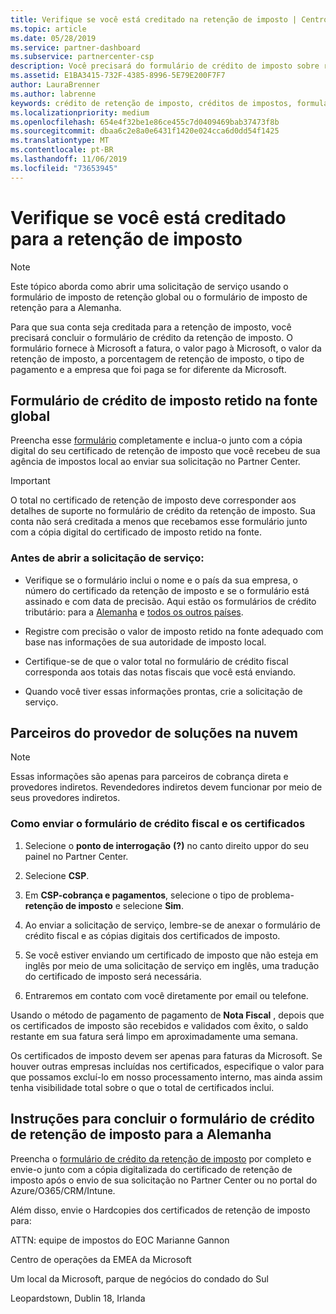 ```yaml
---
title: Verifique se você está creditado na retenção de imposto | Centro de parceiros
ms.topic: article
ms.date: 05/28/2019
ms.service: partner-dashboard
ms.subservice: partnercenter-csp
description: Você precisará do formulário de crédito de imposto sobre retenção e do certificado de retenção de imposto para abrir uma solicitação de serviço.
ms.assetid: E1BA3415-732F-4385-8996-5E79E200F7F7
author: LauraBrenner
ms.author: labrenne
keywords: crédito de retenção de imposto, créditos de impostos, formulário de crédito de imposto alemão, crédito de imposto de formulário
ms.localizationpriority: medium
ms.openlocfilehash: 654e4f32be1e86ce455c7d0409469bab37473f8b
ms.sourcegitcommit: dbaa6c2e8a0e6431f1420e024cca6d0dd54f1425
ms.translationtype: MT
ms.contentlocale: pt-BR
ms.lasthandoff: 11/06/2019
ms.locfileid: "73653945"
---
```

# <a name="make-sure-you-are-credited-for-withholding-tax"></a>Verifique se você está creditado para a retenção de imposto

>[!Note]
>Este tópico aborda como abrir uma solicitação de serviço usando o formulário de imposto de retenção global ou o formulário de imposto de retenção para a Alemanha.

Para que sua conta seja creditada para a retenção de imposto, você precisará concluir o formulário de crédito da retenção de imposto. O formulário fornece à Microsoft a fatura, o valor pago à Microsoft, o valor da retenção de imposto, a porcentagem de retenção de imposto, o tipo de pagamento e a empresa que foi paga se for diferente da Microsoft.  

## <a name="global-withholding-tax-credit-form"></a>Formulário de crédito de imposto retido na fonte global

Preencha esse [formulário](https://query.prod.cms.rt.microsoft.com/cms/api/am/binary/RE30311) completamente e inclua-o junto com a cópia digital do seu certificado de retenção de imposto que você recebeu de sua agência de impostos local ao enviar sua solicitação no Partner Center.
>[!IMPORTANT]
>O total no certificado de retenção de imposto deve corresponder aos detalhes de suporte no formulário de crédito da retenção de imposto. Sua conta não será creditada a menos que recebamos esse formulário junto com a cópia digital do certificado de imposto retido na fonte.

### <a name="before-opening-the-service-request"></a>Antes de abrir a solicitação de serviço:

- Verifique se o formulário inclui o nome e o país da sua empresa, o número do certificado da retenção de imposto e se o formulário está assinado e com data de precisão. Aqui estão os formulários de crédito tributário: para a [Alemanha](https://query.prod.cms.rt.microsoft.com/cms/api/am/binary/RE305Lo) e [todos os outros países](https://query.prod.cms.rt.microsoft.com/cms/api/am/binary/RE30311).

- Registre com precisão o valor de imposto retido na fonte adequado com base nas informações de sua autoridade de imposto local.

- Certifique-se de que o valor total no formulário de crédito fiscal corresponda aos totais das notas fiscais que você está enviando. 

- Quando você tiver essas informações prontas, crie a solicitação de serviço.

## <a name="cloud-solution-provider-partners"></a>Parceiros do provedor de soluções na nuvem

>[!Note]
>Essas informações são apenas para parceiros de cobrança direta e provedores indiretos. Revendedores indiretos devem funcionar por meio de seus provedores indiretos.

### <a name="how-to-submit-the-tax-credit-form-and-the-certificates"></a>Como enviar o formulário de crédito fiscal e os certificados

1. Selecione o **ponto de interrogação** **(?)** no canto direito uppor do seu painel no Partner Center.

2. Selecione **CSP**.

3. Em **CSP-cobrança e pagamentos**, selecione o tipo de problema- **retenção de imposto** e selecione **Sim**. 

4. Ao enviar a solicitação de serviço, lembre-se de anexar o formulário de crédito fiscal e as cópias digitais dos certificados de imposto.

5. Se você estiver enviando um certificado de imposto que não esteja em inglês por meio de uma solicitação de serviço em inglês, uma tradução do certificado de imposto será necessária.

6. Entraremos em contato com você diretamente por email ou telefone.

Usando o método de pagamento de pagamento de **Nota Fiscal** , depois que os certificados de imposto são recebidos e validados com êxito, o saldo restante em sua fatura será limpo em aproximadamente uma semana. 

Os certificados de imposto devem ser apenas para faturas da Microsoft. Se houver outras empresas incluídas nos certificados, especifique o valor para que possamos excluí-lo em nosso processamento interno, mas ainda assim tenha visibilidade total sobre o que o total de certificados inclui. 

## <a name="instructions-for-completing-the-withholding-tax-credit-form-for-germany"></a>Instruções para concluir o formulário de crédito de retenção de imposto para a Alemanha

Preencha o [formulário de crédito da retenção de imposto](https://query.prod.cms.rt.microsoft.com/cms/api/am/binary/RE305Lo) por completo e envie-o junto com a cópia digitalizada do certificado de retenção de imposto após o envio de sua solicitação no Partner Center ou no portal do Azure/O365/CRM/Intune. 

Além disso, envie o Hardcopies dos certificados de retenção de imposto para:

ATTN: equipe de impostos do EOC Marianne Gannon

Centro de operações da EMEA da Microsoft

Um local da Microsoft, parque de negócios do condado do Sul

Leopardstown, Dublin 18, Irlanda
